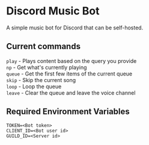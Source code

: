 # Discord Music Bot

A simple music bot for Discord that can be self-hosted. 

## Current commands
`play` - Plays content based on the query you provide  
`np` - Get what's currently playing  
`queue` - Get the first few items of the current queue  
`skip` - Skip the current song  
`loop` - Loop the queue  
`leave` - Clear the queue and leave the voice channel  

## Required Environment Variables
```
TOKEN=<Bot token>
CLIENT_ID=<Bot user id>
GUILD_ID=<Server id>
```